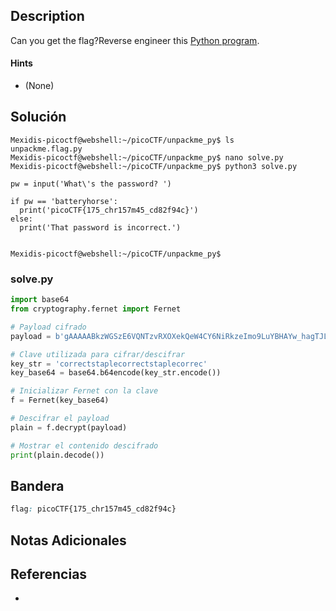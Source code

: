 ## Description

Can you get the flag?Reverse engineer this [Python program](https://artifacts.picoctf.net/c/49/unpackme.flag.py).
#### Hints
- (None)
## Solución

```shell
Mexidis-picoctf@webshell:~/picoCTF/unpackme_py$ ls
unpackme.flag.py
Mexidis-picoctf@webshell:~/picoCTF/unpackme_py$ nano solve.py
Mexidis-picoctf@webshell:~/picoCTF/unpackme_py$ python3 solve.py 

pw = input('What\'s the password? ')

if pw == 'batteryhorse':
  print('picoCTF{175_chr157m45_cd82f94c}')
else:
  print('That password is incorrect.')


Mexidis-picoctf@webshell:~/picoCTF/unpackme_py$
```

### solve.py
```python
import base64
from cryptography.fernet import Fernet

# Payload cifrado
payload = b'gAAAAABkzWGSzE6VQNTzvRXOXekQeW4CY6NiRkzeImo9LuYBHAYw_hagTJLJL0c-kmNsjY33IUbU2IWlqxA3Fpp9S7RxNkiwMDZgLmRlI9-lGAEW-_i72RSDvylNR3QkpJW2JxubjLUC5VwoVgH62wxDuYu1rRD5KadwTADdABqsx2MkY6fKNTMCYY09Se6yjtRBftfTJUL-LKz2bwgXNd6O-WpbfXEMvCv3gNQ7sW4pgUnb-gDVZvrLNrug_1YFaIe3yKr0Awo0HIN3XMdZYpSE1c9P4G0sMQ=='

# Clave utilizada para cifrar/descifrar
key_str = 'correctstaplecorrectstaplecorrec'
key_base64 = base64.b64encode(key_str.encode())

# Inicializar Fernet con la clave
f = Fernet(key_base64)

# Descifrar el payload
plain = f.decrypt(payload)

# Mostrar el contenido descifrado
print(plain.decode())

```

## Bandera
```css
flag: picoCTF{175_chr157m45_cd82f94c}
```
## Notas Adicionales

## Referencias
- 